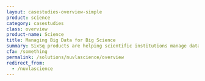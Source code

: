 ```yaml
---
layout: casestudies-overview-simple
product: science
category: casestudies
class: overview
product-name: Science
title: Managing Big Data for Big Science
summary: SixSq products are helping scientific institutions manage data in the cloud and at the edge.
cfa: /something
permalink: /solutions/nuvlascience/overview
redirect_from:
  - /nuvlascience
---
```

